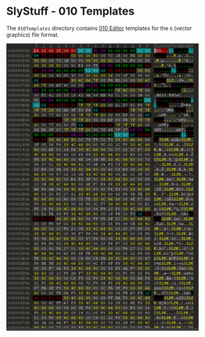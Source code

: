 # SlyStuff - 010 Templates
The `010Templates` directory contains [010 Editor](https://www.sweetscape.com/010editor/) templates for the `G` (vector graphics) file format.
<p align="center">
  <img src="SlyG.png">
</p>
